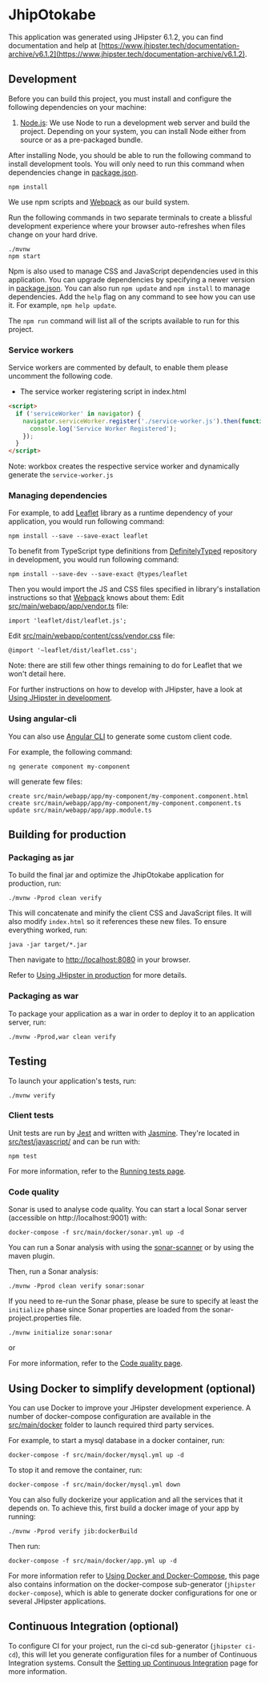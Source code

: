 # JhipOtokabe

This application was generated using JHipster 6.1.2, you can find documentation and help at [https://www.jhipster.tech/documentation-archive/v6.1.2](https://www.jhipster.tech/documentation-archive/v6.1.2).

## Development

Before you can build this project, you must install and configure the following dependencies on your machine:

1. [Node.js][]: We use Node to run a development web server and build the project.
   Depending on your system, you can install Node either from source or as a pre-packaged bundle.

After installing Node, you should be able to run the following command to install development tools.
You will only need to run this command when dependencies change in [package.json](package.json).

    npm install

We use npm scripts and [Webpack][] as our build system.

Run the following commands in two separate terminals to create a blissful development experience where your browser
auto-refreshes when files change on your hard drive.

    ./mvnw
    npm start

Npm is also used to manage CSS and JavaScript dependencies used in this application. You can upgrade dependencies by
specifying a newer version in [package.json](package.json). You can also run `npm update` and `npm install` to manage dependencies.
Add the `help` flag on any command to see how you can use it. For example, `npm help update`.

The `npm run` command will list all of the scripts available to run for this project.

### Service workers

Service workers are commented by default, to enable them please uncomment the following code.

- The service worker registering script in index.html

```html
<script>
  if ('serviceWorker' in navigator) {
    navigator.serviceWorker.register('./service-worker.js').then(function() {
      console.log('Service Worker Registered');
    });
  }
</script>
```

Note: workbox creates the respective service worker and dynamically generate the `service-worker.js`

### Managing dependencies

For example, to add [Leaflet][] library as a runtime dependency of your application, you would run following command:

    npm install --save --save-exact leaflet

To benefit from TypeScript type definitions from [DefinitelyTyped][] repository in development, you would run following command:

    npm install --save-dev --save-exact @types/leaflet

Then you would import the JS and CSS files specified in library's installation instructions so that [Webpack][] knows about them:
Edit [src/main/webapp/app/vendor.ts](src/main/webapp/app/vendor.ts) file:

```
import 'leaflet/dist/leaflet.js';
```

Edit [src/main/webapp/content/css/vendor.css](src/main/webapp/content/css/vendor.css) file:

```
@import '~leaflet/dist/leaflet.css';
```

Note: there are still few other things remaining to do for Leaflet that we won't detail here.

For further instructions on how to develop with JHipster, have a look at [Using JHipster in development][].

### Using angular-cli

You can also use [Angular CLI][] to generate some custom client code.

For example, the following command:

    ng generate component my-component

will generate few files:

    create src/main/webapp/app/my-component/my-component.component.html
    create src/main/webapp/app/my-component/my-component.component.ts
    update src/main/webapp/app/app.module.ts

## Building for production

### Packaging as jar

To build the final jar and optimize the JhipOtokabe application for production, run:

    ./mvnw -Pprod clean verify

This will concatenate and minify the client CSS and JavaScript files. It will also modify `index.html` so it references these new files.
To ensure everything worked, run:

    java -jar target/*.jar

Then navigate to [http://localhost:8080](http://localhost:8080) in your browser.

Refer to [Using JHipster in production][] for more details.

### Packaging as war

To package your application as a war in order to deploy it to an application server, run:

    ./mvnw -Pprod,war clean verify

## Testing

To launch your application's tests, run:

    ./mvnw verify

### Client tests

Unit tests are run by [Jest][] and written with [Jasmine][]. They're located in [src/test/javascript/](src/test/javascript/) and can be run with:

    npm test

For more information, refer to the [Running tests page][].

### Code quality

Sonar is used to analyse code quality. You can start a local Sonar server (accessible on http://localhost:9001) with:

```
docker-compose -f src/main/docker/sonar.yml up -d
```

You can run a Sonar analysis with using the [sonar-scanner](https://docs.sonarqube.org/display/SCAN/Analyzing+with+SonarQube+Scanner) or by using the maven plugin.

Then, run a Sonar analysis:

```
./mvnw -Pprod clean verify sonar:sonar
```

If you need to re-run the Sonar phase, please be sure to specify at least the `initialize` phase since Sonar properties are loaded from the sonar-project.properties file.

```
./mvnw initialize sonar:sonar
```

or

For more information, refer to the [Code quality page][].

## Using Docker to simplify development (optional)

You can use Docker to improve your JHipster development experience. A number of docker-compose configuration are available in the [src/main/docker](src/main/docker) folder to launch required third party services.

For example, to start a mysql database in a docker container, run:

    docker-compose -f src/main/docker/mysql.yml up -d

To stop it and remove the container, run:

    docker-compose -f src/main/docker/mysql.yml down

You can also fully dockerize your application and all the services that it depends on.
To achieve this, first build a docker image of your app by running:

    ./mvnw -Pprod verify jib:dockerBuild

Then run:

    docker-compose -f src/main/docker/app.yml up -d

For more information refer to [Using Docker and Docker-Compose][], this page also contains information on the docker-compose sub-generator (`jhipster docker-compose`), which is able to generate docker configurations for one or several JHipster applications.

## Continuous Integration (optional)

To configure CI for your project, run the ci-cd sub-generator (`jhipster ci-cd`), this will let you generate configuration files for a number of Continuous Integration systems. Consult the [Setting up Continuous Integration][] page for more information.

[jhipster homepage and latest documentation]: https://www.jhipster.tech
[jhipster 6.1.2 archive]: https://www.jhipster.tech/documentation-archive/v6.1.2
[using jhipster in development]: https://www.jhipster.tech/documentation-archive/v6.1.2/development/
[using docker and docker-compose]: https://www.jhipster.tech/documentation-archive/v6.1.2/docker-compose
[using jhipster in production]: https://www.jhipster.tech/documentation-archive/v6.1.2/production/
[running tests page]: https://www.jhipster.tech/documentation-archive/v6.1.2/running-tests/
[code quality page]: https://www.jhipster.tech/documentation-archive/v6.1.2/code-quality/
[setting up continuous integration]: https://www.jhipster.tech/documentation-archive/v6.1.2/setting-up-ci/
[node.js]: https://nodejs.org/
[yarn]: https://yarnpkg.org/
[webpack]: https://webpack.github.io/
[angular cli]: https://cli.angular.io/
[browsersync]: http://www.browsersync.io/
[jest]: https://facebook.github.io/jest/
[jasmine]: http://jasmine.github.io/2.0/introduction.html
[protractor]: https://angular.github.io/protractor/
[leaflet]: http://leafletjs.com/
[definitelytyped]: http://definitelytyped.org/
